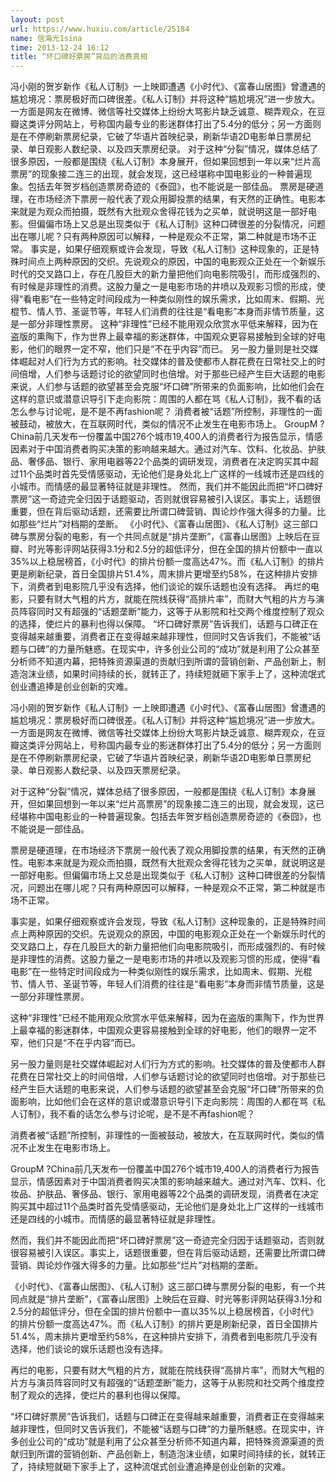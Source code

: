 ```yaml
---
layout: post
url: https://www.huxiu.com/article/25184
name: 信海光1sina
time: 2013-12-24 16:12
title: “坏口碑好票房”背后的消费真相
---
```

冯小刚的贺岁新作《私人订制》一上映即遭遇《小时代》、《富春山居图》曾遭遇的尴尬境况：票房极好而口碑很差。《私人订制》并将这种“尴尬境况”进一步放大。一方面是网友在微博、微信等社交媒体上纷纷大骂影片缺乏诚意、糊弄观众，在豆瓣这类评分网站上，号称国内最专业的影迷群体打出了5.4分的低分；另一方面则是在不停刷新票房纪录，它破了华语片首映纪录，刷新华语2D电影单日票房纪录、单日观影人数纪录、以及四天票房纪录。 对于这种“分裂”情况，媒体总结了很多原因，一般都是围绕《私人订制》本身展开，但如果回想到一年以来“烂片高票房”的现象接二连三的出现，就会发现，这已经堪称中国电影业的一种普遍现象。包括去年贺岁档创造票房奇迹的《泰囧》，也不能说是一部佳品。 票房是硬道理，在市场经济下票房一般代表了观众用脚投票的结果，有天然的正确性。电影本来就是为观众而拍摄，既然有大批观众舍得花钱为之买单，就说明这是一部好电影。但偏偏市场上又总是出现类似于《私人订制》这种口碑很差的分裂情况，问题出在哪儿呢？只有两种原因可以解释，一种是观众不正常，第二种就是市场不正常。 事实是，如果仔细观察或许会发现，导致《私人订制》这种现象的，正是特殊时间点上两种原因的交织。先说观众的原因，中国的电影观众正处在一个新娱乐时代的交叉路口上，存在几股巨大的新力量把他们向电影院吸引，而形成强烈的、有时候是非理性的消费。这股力量之一是电影市场的井喷以及观影习惯的形成，使得“看电影”在一些特定时间段成为一种类似刚性的娱乐需求，比如周末、假期、光棍节、情人节、圣诞节等，年轻人们消费的往往是“看电影”本身而非情节质量，这是一部分非理性票房。 这种“非理性”已经不能用观众欣赏水平低来解释，因为在盗版的熏陶下，作为世界上最幸福的影迷群体，中国观众更容易接触到全球的好电影，他们的眼界一定不窄，他们只是“不在乎内容”而已。 另一股力量则是社交媒体崛起对人们行为方式的影响。社交媒体的普及使都市人群花费在日常社交上的时间倍增，人们参与话题讨论的欲望同时也倍增。对于那些已经产生巨大话题的电影来说，人们参与话题的欲望甚至会克服“坏口碑”所带来的负面影响，比如他们会在这样的意识或潜意识导引下走向影院：周围的人都在骂《私人订制》，我不看的话怎么参与讨论呢，是不是不再fashion呢？ 消费者被“话题”所控制，非理性的一面被鼓动，被放大，在互联网时代，类似的情况不止发生在电影市场上。 GroupM ?China前几天发布一份覆盖中国276个城市19,400人的消费者行为报告显示，情感因素对于中国消费者购买决策的影响越来越大。通过对汽车、饮料、化妆品、护肤品、奢侈品、银行、家用电器等22个品类的调研发现，消费者在决定购买其中超过11个品类时首先受情感驱动，无论他们是身处北上广这样的一线城市还是四线的小城市。而情感的最显著特征就是非理性。 然而，我们并不能因此而把“坏口碑好票房”这一奇迹完全归因于话题驱动，否则就很容易被引入误区。事实上，话题很重要，但在背后驱动话题，还需要比所谓口碑营销、舆论炒作强大得多的力量。比如那些“烂片”对档期的垄断。 《小时代》、《富春山居图》、《私人订制》这三部口碑与票房分裂的电影，有一个共同点就是“排片垄断”，《富春山居图》上映后在豆瓣、时光等影评网站获得3.1分和2.5分的超低评分，但在全国的排片份额中一直以35%以上稳居榜首，《小时代》的排片份额一度高达47%。而《私人订制》的排片更是刷新纪录，首日全国排片51.4%，周末排片更增至约58%，在这种排片安排下，消费者到电影院几乎没有选择，他们谈论的娱乐话题也没有选择。 再烂的电影，只要有财大气粗的片方，就能在院线获得“高排片率”，而财大气粗的片方与演员阵容同时又有超强的“话题垄断”能力，这等于从影院和社交两个维度控制了观众的选择，使烂片的暴利也得以保障。 “坏口碑好票房”告诉我们，话题与口碑正在变得越来越重要，消费者正在变得越来越非理性，但同时又告诉我们，不能被“话题与口碑”的力量所魅惑。在现实中，许多创业公司的“成功”就是利用了公众甚至分析师不知道内幕，把特殊资源渠道的贡献归到所谓的营销创新、产品创新上，制造泡沫业绩，如果时间持续的长，就转正了，持续短就砸下家手上了，这种流氓式创业遭追捧是创业创新的灾难。

冯小刚的贺岁新作《私人订制》一上映即遭遇《小时代》、《富春山居图》曾遭遇的尴尬境况：票房极好而口碑很差。《私人订制》并将这种“尴尬境况”进一步放大。一方面是网友在微博、微信等社交媒体上纷纷大骂影片缺乏诚意、糊弄观众，在豆瓣这类评分网站上，号称国内最专业的影迷群体打出了5.4分的低分；另一方面则是在不停刷新票房纪录，它破了华语片首映纪录，刷新华语2D电影单日票房纪录、单日观影人数纪录、以及四天票房纪录。

对于这种“分裂”情况，媒体总结了很多原因，一般都是围绕《私人订制》本身展开，但如果回想到一年以来“烂片高票房”的现象接二连三的出现，就会发现，这已经堪称中国电影业的一种普遍现象。包括去年贺岁档创造票房奇迹的《泰囧》，也不能说是一部佳品。

票房是硬道理，在市场经济下票房一般代表了观众用脚投票的结果，有天然的正确性。电影本来就是为观众而拍摄，既然有大批观众舍得花钱为之买单，就说明这是一部好电影。但偏偏市场上又总是出现类似于《私人订制》这种口碑很差的分裂情况，问题出在哪儿呢？只有两种原因可以解释，一种是观众不正常，第二种就是市场不正常。

事实是，如果仔细观察或许会发现，导致《私人订制》这种现象的，正是特殊时间点上两种原因的交织。先说观众的原因，中国的电影观众正处在一个新娱乐时代的交叉路口上，存在几股巨大的新力量把他们向电影院吸引，而形成强烈的、有时候是非理性的消费。这股力量之一是电影市场的井喷以及观影习惯的形成，使得“看电影”在一些特定时间段成为一种类似刚性的娱乐需求，比如周末、假期、光棍节、情人节、圣诞节等，年轻人们消费的往往是“看电影”本身而非情节质量，这是一部分非理性票房。

这种“非理性”已经不能用观众欣赏水平低来解释，因为在盗版的熏陶下，作为世界上最幸福的影迷群体，中国观众更容易接触到全球的好电影，他们的眼界一定不窄，他们只是“不在乎内容”而已。

另一股力量则是社交媒体崛起对人们行为方式的影响。社交媒体的普及使都市人群花费在日常社交上的时间倍增，人们参与话题讨论的欲望同时也倍增。对于那些已经产生巨大话题的电影来说，人们参与话题的欲望甚至会克服“坏口碑”所带来的负面影响，比如他们会在这样的意识或潜意识导引下走向影院：周围的人都在骂《私人订制》，我不看的话怎么参与讨论呢，是不是不再fashion呢？

消费者被“话题”所控制，非理性的一面被鼓动，被放大，在互联网时代，类似的情况不止发生在电影市场上。

GroupM ?China前几天发布一份覆盖中国276个城市19,400人的消费者行为报告显示，情感因素对于中国消费者购买决策的影响越来越大。通过对汽车、饮料、化妆品、护肤品、奢侈品、银行、家用电器等22个品类的调研发现，消费者在决定购买其中超过11个品类时首先受情感驱动，无论他们是身处北上广这样的一线城市还是四线的小城市。而情感的最显著特征就是非理性。

然而，我们并不能因此而把“坏口碑好票房”这一奇迹完全归因于话题驱动，否则就很容易被引入误区。事实上，话题很重要，但在背后驱动话题，还需要比所谓口碑营销、舆论炒作强大得多的力量。比如那些“烂片”对档期的垄断。

《小时代》、《富春山居图》、《私人订制》这三部口碑与票房分裂的电影，有一个共同点就是“排片垄断”，《富春山居图》上映后在豆瓣、时光等影评网站获得3.1分和2.5分的超低评分，但在全国的排片份额中一直以35%以上稳居榜首，《小时代》的排片份额一度高达47%。而《私人订制》的排片更是刷新纪录，首日全国排片51.4%，周末排片更增至约58%，在这种排片安排下，消费者到电影院几乎没有选择，他们谈论的娱乐话题也没有选择。

再烂的电影，只要有财大气粗的片方，就能在院线获得“高排片率”，而财大气粗的片方与演员阵容同时又有超强的“话题垄断”能力，这等于从影院和社交两个维度控制了观众的选择，使烂片的暴利也得以保障。

“坏口碑好票房”告诉我们，话题与口碑正在变得越来越重要，消费者正在变得越来越非理性，但同时又告诉我们，不能被“话题与口碑”的力量所魅惑。在现实中，许多创业公司的“成功”就是利用了公众甚至分析师不知道内幕，把特殊资源渠道的贡献归到所谓的营销创新、产品创新上，制造泡沫业绩，如果时间持续的长，就转正了，持续短就砸下家手上了，这种流氓式创业遭追捧是创业创新的灾难。

